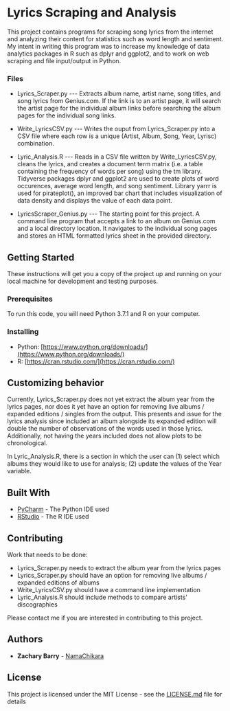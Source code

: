 # Lyrics Scraping and Analysis

This project contains programs for scraping song lyrics from the internet and analyzing their content for statistics such as word length and sentiment. My intent in writing this program was to increase my knowledge of data analytics packages in R such as dplyr and ggplot2, and to work on web scraping and file input/output in Python. 

### Files

* Lyrics_Scraper.py --- Extracts album name, artist name, song titles, and song lyrics from Genius.com.  If the link is to an artist page, it will search the artist page for the individual album links before searching the album pages for the individual song links.

* Write_LyricsCSV.py --- Writes the ouput from Lyrics_Scraper.py into a CSV file where each row is a unique (Artist, Album, Song, Year, Lyrisc) combination.

* Lyric_Analysis.R --- Reads in a CSV file written by Write_LyricsCSV.py, cleans the lyrics, and creates a document term matrix (i.e. a table containing the frequency of words per song) using the tm library. Tidyverse packages dplyr and ggplot2 are used to create plots of word occurences, average word length, and song sentiment. Library yarrr is used for pirateplot(), an improved bar chart that includes visualization of data density and displays the value of each data point.

* LyricsScraper_Genius.py --- The starting point for this project. A command line program that accepts a link to an album on Genius.com and a local directory location.  It navigates to the individual song pages and stores an HTML formatted lyrics sheet in the provided directory.

## Getting Started

These instructions will get you a copy of the project up and running on your local machine for development and testing purposes.

### Prerequisites

To run this code, you will need Python 3.7.1 and R on your computer.

### Installing

* Python: [https://www.python.org/downloads/](https://www.python.org/downloads/) 
* R: [https://cran.rstudio.com/](https://cran.rstudio.com/)

## Customizing behavior

Currently, Lyrics_Scraper.py does not yet extract the album year from the lyrics pages, nor does it yet have an option for removing live albums / expanded editions / singles from the output. This presents and issue for the lyrics analysis since included an album alongside its expanded edition will double the number of observations of the words used in those lyrics.  Additionally, not having the years included does not allow plots to be chronological.

In Lyric_Analysis.R, there is a section in which the user can (1) select which albums they would like to use for analysis; (2) update the values of the Year variable.   

## Built With

* [PyCharm](https://www.jetbrains.com/pycharm/?fromMenu) - The Python IDE used
* [RStudio](https://www.rstudio.com/products/rstudio/download/) - The R IDE used

## Contributing

Work that needs to be done:

* Lyrics_Scraper.py needs to extract the album year from the lyrics pages
* Lyrics_Scraper.py should have an option for removing live albums / expanded editions of albums
* Write_LyricsCSV.py should have a command line implementation
* Lyric_Analysis.R should include methods to compare artists' discographies

Please contact me if you are interested in contributing to this project.

## Authors

* **Zachary Barry** - [NamaChikara](https://github.com/NamaChikara)

## License

This project is licensed under the MIT License - see the [LICENSE.md](LICENSE.md) file for details
